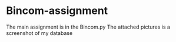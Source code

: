 # Bincom-assignment
The main assignment is in the Bincom.py
The attached pictures is a screenshot of my database
